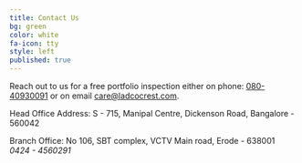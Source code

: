 ```yaml
---
title: Contact Us
bg: green
color: white
fa-icon: tty
style: left
published: true
---
```

Reach out to us for a free portfolio inspection either on phone: <a href="tel://+918026542121" alt="+918026542121"><i class="fa fa-phone-square text-white"></i>  080-40930091</a> or on email <a href="mailto:care@ladcocrest.com?Subject=Hi, I have an enquiry" target="_top">care@ladcocrest.com</a>. 



Head Office Address:
S - 715, Manipal Centre, Dickenson Road, Bangalore - 560042

Branch Office:
No 106, SBT complex, VCTV Main road, Erode - 638001
<i class="fa fa-phone-square text-white">0424 - 4560291
